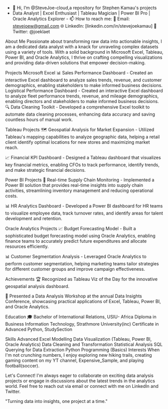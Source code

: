 - 👋 Hi, I’m @SteveJoe-cloud,a repository for Stephen Kamau's  projects
-  Data Analyst | Excel Enthusiast | Tableau Magician | Power BI Pro | Oracle Analytics Explorer  -
📫 How to reach me:
          📧 Email: stevejoew@gmail.com
          🌐 LinkedIn: [linkedin.com/in/stevejoekamau]
          📱 Twitter: @joeklaet

About Me
Passionate about transforming raw data into actionable insights, I am a dedicated data analyst with a knack for unraveling complex datasets using a variety of tools. With a solid background in Microsoft Excel, Tableau, Power BI, and Oracle Analytics, I thrive on crafting compelling visualizations and providing data-driven solutions that empower decision-making.

Projects
Microsoft Excel 
📊 Sales Performance Dashboard - Created an interactive Excel dashboard to analyze sales trends, revenue, and customer demographics, enabling stakeholders to make informed business decisions.
    Logistical Performance Dashboard - Created an interactive Excel dashboard to analyze fleet performance trends, revenue, and mileage demographics, enabling directors and stakeholders to make informed business decisions.
🔍 Data Cleaning Toolkit - Developed a comprehensive Excel toolkit to automate data cleaning processes, enhancing data accuracy and saving countless hours of manual work.

Tableau Projects
🗺️ Geospatial Analysis for Market Expansion - Utilized Tableau's mapping capabilities to analyze geographic data, helping a retail client identify optimal locations for new stores and maximizing market reach.

📈 Financial KPI Dashboard - Designed a Tableau dashboard that visualizes key financial metrics, enabling CFOs to track performance, identify trends, and make strategic financial decisions.

Power BI Projects
🔌 Real-time Supply Chain Monitoring - Implemented a Power BI solution that provides real-time insights into supply chain activities, streamlining inventory management and reducing operational costs.

📊 HR Analytics Dashboard - Developed a Power BI dashboard for HR teams to visualize employee data, track turnover rates, and identify areas for talent development and retention.

Oracle Analytics Projects
📈 Budget Forecasting Model - Built a sophisticated budget forecasting model using Oracle Analytics, enabling finance teams to accurately predict future expenditures and allocate resources efficiently.

📊 Customer Segmentation Analysis - Leveraged Oracle Analytics to perform customer segmentation, helping marketing teams tailor strategies for different customer groups and improve campaign effectiveness.

Achievements
🏆 Recognized as Tableau Viz of the Day for the innovative geospatial analysis dashboard.

📢 Presented a Data Analysis Workshop at the annual Data Insights Conference, showcasing practical applications of Excel, Tableau, Power BI, and Oracle Analytics.

Education
🎓 Bachelor of International Relations, USIU- Africa
    Diploma in Business Information Technology, Strathmore University(inc)
     Certificate in Advanced Python, StudySection

Skills
Advanced Excel Modelling
Data Visualization (Tableau, Power BI, Oracle Analytics)
Data Cleaning and Transformation
Statistical Analysis
SQL Querying for Data Extraction
Python Programming (Basics)
Interests
When I'm not crunching numbers, I enjoy exploring new hiking trails, creating gaming content on my YT channel, Expensive_Sample, and playing football(soccer).

Let's Connect!
I'm always eager to collaborate on exciting data analysis projects or engage in discussions about the latest trends in the analytics world. Feel free to reach out via email or connect with me on LinkedIn and Twitter.

"Turning data into insights, one project at a time."
